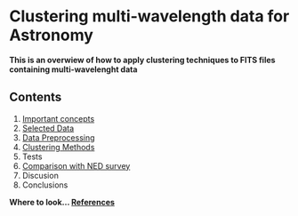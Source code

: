 Clustering multi-wavelength data for Astronomy
==========
**This is an overwiew of how to apply clustering techniques to FITS files containing multi-wavelenght data**

Contents
----------
1. [Important concepts](https://github.com/LaurethTeX/Clustering/blob/master/Concepts.md)
2. [Selected Data](https://github.com/LaurethTeX/Clustering/blob/master/Data.md) 
3. [Data Preprocessing](https://github.com/LaurethTeX/Clustering/blob/master/Preprocessing.md)
4. [Clustering Methods](https://github.com/LaurethTeX/Clustering/blob/master/Methods.md)
5. Tests
6. [Comparison with NED survey](https://github.com/LaurethTeX/Clustering/blob/master/NEDtoREGION-FILE/KnownRegions.md)
7. Discusion
8. Conclusions


**Where to look... [References](https://github.com/LaurethTeX/Clustering/blob/master/References.md)**
